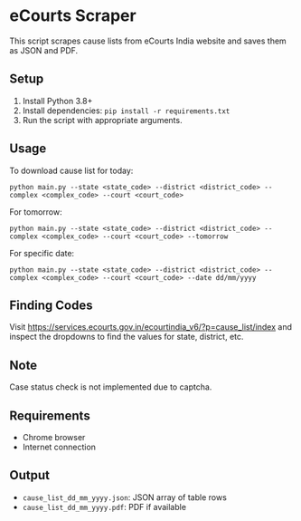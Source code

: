 # eCourts Scraper

This script scrapes cause lists from eCourts India website and saves them as JSON and PDF.

## Setup

1. Install Python 3.8+
2. Install dependencies: `pip install -r requirements.txt`
3. Run the script with appropriate arguments.

## Usage

To download cause list for today:

```
python main.py --state <state_code> --district <district_code> --complex <complex_code> --court <court_code>
```

For tomorrow:

```
python main.py --state <state_code> --district <district_code> --complex <complex_code> --court <court_code> --tomorrow
```

For specific date:

```
python main.py --state <state_code> --district <district_code> --complex <complex_code> --court <court_code> --date dd/mm/yyyy
```

## Finding Codes

Visit https://services.ecourts.gov.in/ecourtindia_v6/?p=cause_list/index and inspect the dropdowns to find the values for state, district, etc.

## Note

Case status check is not implemented due to captcha.

## Requirements

- Chrome browser
- Internet connection

## Output
- `cause_list_dd_mm_yyyy.json`: JSON array of table rows
- `cause_list_dd_mm_yyyy.pdf`: PDF if available
